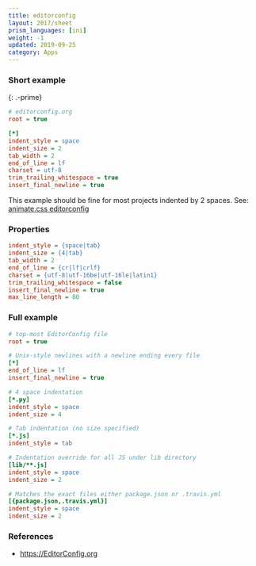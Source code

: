 ```yaml
---
title: editorconfig
layout: 2017/sheet
prism_languages: [ini]
weight: -1
updated: 2019-09-25
category: Apps
---
```


### Short example
{: .-prime}

```ini
# editorconfig.org
root = true

[*]
indent_style = space
indent_size = 2
tab_width = 2
end_of_line = lf
charset = utf-8
trim_trailing_whitespace = true
insert_final_newline = true
```

This example should be fine for most projects indented by 2 spaces. See: [animate.css editorconfig](https://github.com/daneden/animate.css/blob/master/.editorconfig)

### Properties

```ini
indent_style = {space|tab}
indent_size = {4|tab}
tab_width = 2
end_of_line = {cr|lf|crlf}
charset = {utf-8|utf-16be|utf-16le|latin1}
trim_trailing_whitespace = false
insert_final_newline = true
max_line_length = 80
```

### Full example

```ini
# top-most EditorConfig file
root = true

# Unix-style newlines with a newline ending every file
[*]
end_of_line = lf
insert_final_newline = true

# 4 space indentation
[*.py]
indent_style = space
indent_size = 4

# Tab indentation (no size specified)
[*.js]
indent_style = tab

# Indentation override for all JS under lib directory
[lib/**.js]
indent_style = space
indent_size = 2

# Matches the exact files either package.json or .travis.yml
[{package.json,.travis.yml}]
indent_style = space
indent_size = 2
```

### References

- <https://EditorConfig.org>
